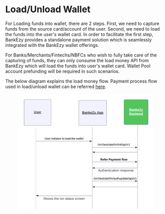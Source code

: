# Load/Unload Wallet

For Loading funds into wallet, there are 2 steps. First, we need to capture funds from the source card/account of the user. Second, we need to load the funds into the user's wallet card. In order to facilitate the first step, BankEzy provides a standalone payment solution which is seamlessly integrated with the BankEzy wallet offerings.

For Banks/Merchants/Fintechs/NBFCs who wish to fully take care of the capturing of funds, they can only consume the load money API from BankEzy which will load the funds into user's wallet card. Wallet Pool account prefunding will be required in such scenarios.

The below diagram explains the load money flow. Payment process flow used in load/unload wallet can be referred [here](../../../payment/).

<figure><img src="../../../../../../.gitbook/assets/BankEzy Add Money Flows.png" alt=""><figcaption></figcaption></figure>
